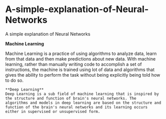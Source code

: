 # A-simple-explanation-of-Neural-Networks
A simple explanation of Neural Networks
        
**Machine Learning**

Machine Learning is a practice of using algorithms to analyze data, learn from that data and then make predictions about new data.
With machine learning, rather than manually writing code to accomplish a set of instructions, the machine is trained 
using lot of data and algorithms that gives the ability to perform the task without being explicitly being told how to do so.
    
    **Deep Learning**
    Deep Learning is a sub field of machine learning that is inspired by the structure and function of brain's neural networks. The
    algorithms and models in deep learning are based on the structure and function of the brain's neural networks and its learning occurs     either in supervised or unsupervised form.
    

